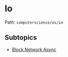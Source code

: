 # Io

Path: `computerscience/os/io`

## Subtopics
- [Block Network Async](./block_network_async/README.md)
